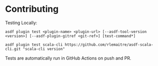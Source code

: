# Contributing

Testing Locally:

```shell
asdf plugin test <plugin-name> <plugin-url> [--asdf-tool-version <version>] [--asdf-plugin-gitref <git-ref>] [test-command*]

asdf plugin test scala-cli https://github.com/rlemaitre/asdf-scala-cli.git "scala-cli version"
```

Tests are automatically run in GitHub Actions on push and PR.
